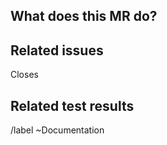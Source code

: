 ## What does this MR do?

<!-- Briefly describe what this MR is about -->

## Related issues

<!-- Mention the issue(s) this MR closes or is related to -->

Closes 

## Related test results

/label ~Documentation
